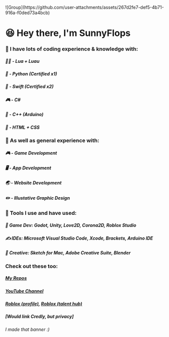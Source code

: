 <p align="left">![Group](https://github.com/user-attachments/assets/267d2fe7-def5-4b71-916a-f0ded73a4bcb)</p>

# 😆 Hey there, I'm SunnyFlops

### 💭 I have lots of coding experience & knowledge with:

##### 🏃‍♂️ - Lua + Luau
##### 🐍 - Python (Certified x1)
##### 📱 - Swift (Certified x2)
##### 🎮 - C#
##### 🤖 - C++ (Arduino) 
##### 📝 - HTML + CSS

### 💬 As well as general experience with:

##### 🎮 - Game Development
##### 🖥️ - App Development
##### 🌏 - Website Development
##### ✏️ - _Illustative_ Graphic Design

### 🔨 Tools I use and have used:
##### 👾 Game Dev: Godot, Unity, Love2D, Corona2D, Roblox Studio
##### ✍️ IDEs: Microsoft Visual Studio Code, Xcode, Brackets, Arduino IDE
##### 🎨 Creative: Sketch for Mac, Adobe Creative Suite, Blender

### Check out these too:

##### [My Repos](https://github.com/SunnyFloppyDiskStudios?tab=repositories)
##### [YouTube Channel](https://www.youtube.com/@SunnyFlops)
##### [Roblox (profile)](https://www.roblox.com/users/986533440/profile), [Roblox (talent hub)](https://create.roblox.com/talent/creators/986533440)
##### [Would link Credly, but privacy]

_I made that banner :)_
